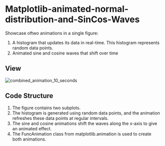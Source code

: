 # Matplotlib-animated-normal-distribution-and-SinCos-Waves

Showcase oftwo animations in a single figure:

1. A histogram that updates its data in real-time. This histogram represents random data points.
2. Animated sine and cosine waves that shift over time

## View

![combined_animation_10_seconds](https://github.com/KamilOpaluch/Matplotlib-animated-normal-distribution-and-SinCos-Waves/assets/142261174/a1d45d3c-2a70-481d-a4b5-5df7336652c6)


## Code Structure

1. The figure contains two subplots.
2. The histogram is generated using random data points, and the animation refreshes these data points at regular intervals.
3. The sine and cosine animations shift the waves along the x-axis to give an animated effect.
4. The FuncAnimation class from matplotlib.animation is used to create both animations.
